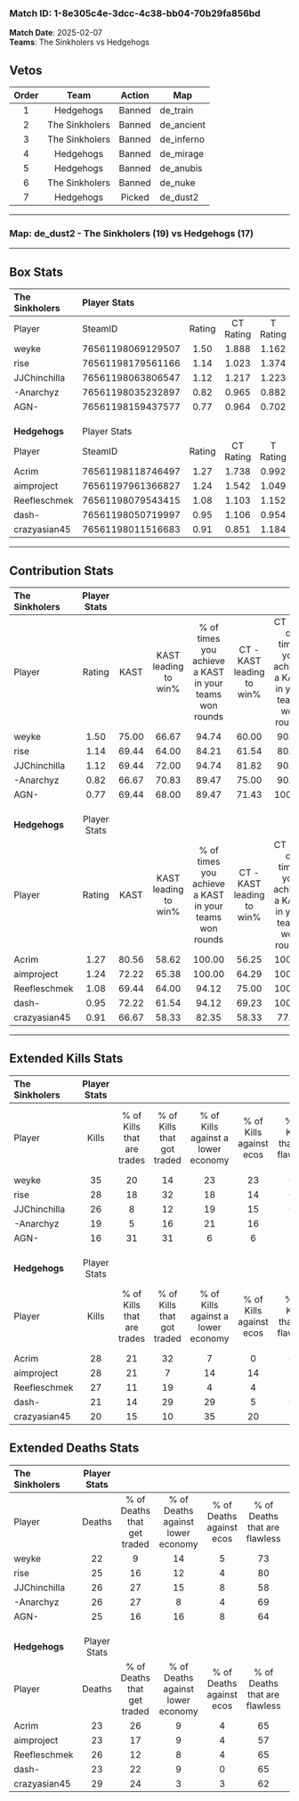 ### Match ID: 1-8e305c4e-3dcc-4c38-bb04-70b29fa856bd  
**Match Date**: 2025-02-07  
**Teams**: The Sinkholers vs Hedgehogs  

## Vetos  

| Order | Team | Action | Map |
| :---: | :--: | :----: | --- |
| 1 | Hedgehogs | Banned | de_train |
| 2 | The Sinkholers | Banned | de_ancient |
| 3 | The Sinkholers | Banned | de_inferno |
| 4 | Hedgehogs | Banned | de_mirage |
| 5 | Hedgehogs | Banned | de_anubis |
| 6 | The Sinkholers | Banned | de_nuke |
| 7 | Hedgehogs | Picked | de_dust2 |

---  

### **Map**: de_dust2 - The Sinkholers (19) vs Hedgehogs (17)  
---  

## Box Stats  

| **The Sinkholers** | Player Stats      |        |           |          |       |       |       |         |        |      |     |
| :- | :- | :-: | :-: | :-: | :-: | :-: | :-: | :-: | :-: | :-: | :-: |
| Player             | SteamID           | Rating | CT Rating | T Rating | KAST  |  ADR  | Kills | Assists | Deaths | K/D  | HS% |
| weyke              | 76561198069129507 |  1.50  |   1.888   |  1.162   | 75.00 | 106.7 |  35   |   11    |   22   | 1.59 | 34  |
| rise               | 76561198179561166 |  1.14  |   1.023   |  1.374   | 69.44 | 75.3  |  28   |    9    |   25   | 1.12 | 64  |
| JJChinchilla       | 76561198063806547 |  1.12  |   1.217   |  1.223   | 69.44 | 84.8  |  26   |   13    |   26   | 1.00 | 34  |
| -Anarchyz          | 76561198035232897 |  0.82  |   0.965   |  0.882   | 66.67 | 55.2  |  19   |    8    |   26   | 0.73 | 52  |
| AGN-               | 76561198159437577 |  0.77  |   0.964   |  0.702   | 69.44 | 52.4  |  16   |    8    |   25   | 0.64 | 62  |
|                    |                   |        |           |          |       |       |       |         |        |      |     |
|                    |                   |        |           |          |       |       |       |         |        |      |     |
|                    |                   |        |           |          |       |       |       |         |        |      |     |
| **Hedgehogs**      | Player Stats      |        |           |          |       |       |       |         |        |      |     |
| Player             | SteamID           | Rating | CT Rating | T Rating | KAST  |  ADR  | Kills | Assists | Deaths | K/D  | HS% |
| Acrim              | 76561198118746497 |  1.27  |   1.738   |  0.992   | 80.56 | 82.9  |  28   |    9    |   23   | 1.22 | 64  |
| aimproject         | 76561197961366827 |  1.24  |   1.542   |  1.049   | 72.22 | 89.1  |  28   |   11    |   23   | 1.22 | 53  |
| Reefleschmek       | 76561198079543415 |  1.08  |   1.103   |  1.152   | 69.44 | 72.3  |  27   |    5    |   26   | 1.04 | 22  |
| dash-              | 76561198050719997 |  0.95  |   1.106   |  0.954   | 72.22 | 58.9  |  21   |    3    |   23   | 0.91 | 47  |
| crazyasian45       | 76561198011516683 |  0.91  |   0.851   |  1.184   | 66.67 | 82.7  |  20   |   15    |   29   | 0.69 | 55  |
---  

## Contribution Stats  

| **The Sinkholers** | Player Stats |       |                      |                                                        |                           |                                                             |                          |                                                            |
| :- | :-: | :-: | :-: | :-: | :-: | :-: | :-: | :-: |
| Player             |    Rating    | KAST  | KAST leading to win% | % of times you achieve a KAST in your teams won rounds | CT - KAST leading to win% | CT - % of times you achieve a KAST in your teams won rounds | T - KAST leading to win% | T - % of times you achieve a KAST in your teams won rounds |
| weyke              |     1.50     | 75.00 |        66.67         |                         94.74                          |           60.00           |                            90.00                            |          75.00           |                           100.00                           |
| rise               |     1.14     | 69.44 |        64.00         |                         84.21                          |           61.54           |                            80.00                            |          66.67           |                           88.89                            |
| JJChinchilla       |     1.12     | 69.44 |        72.00         |                         94.74                          |           81.82           |                            90.00                            |          64.29           |                           100.00                           |
| -Anarchyz          |     0.82     | 66.67 |        70.83         |                         89.47                          |           75.00           |                            90.00                            |          66.67           |                           88.89                            |
| AGN-               |     0.77     | 69.44 |        68.00         |                         89.47                          |           71.43           |                           100.00                            |          63.64           |                           77.78                            |
|                    |              |       |                      |                                                        |                           |                                                             |                          |                                                            |
|                    |              |       |                      |                                                        |                           |                                                             |                          |                                                            |
|                    |              |       |                      |                                                        |                           |                                                             |                          |                                                            |
| **Hedgehogs**      | Player Stats |       |                      |                                                        |                           |                                                             |                          |                                                            |
| Player             |    Rating    | KAST  | KAST leading to win% | % of times you achieve a KAST in your teams won rounds | CT - KAST leading to win% | CT - % of times you achieve a KAST in your teams won rounds | T - KAST leading to win% | T - % of times you achieve a KAST in your teams won rounds |
| Acrim              |     1.27     | 80.56 |        58.62         |                         100.00                         |           56.25           |                           100.00                            |          61.54           |                           100.00                           |
| aimproject         |     1.24     | 72.22 |        65.38         |                         100.00                         |           64.29           |                           100.00                            |          66.67           |                           100.00                           |
| Reefleschmek       |     1.08     | 69.44 |        64.00         |                         94.12                          |           75.00           |                           100.00                            |          53.85           |                           87.50                            |
| dash-              |     0.95     | 72.22 |        61.54         |                         94.12                          |           69.23           |                           100.00                            |          53.85           |                           87.50                            |
| crazyasian45       |     0.91     | 66.67 |        58.33         |                         82.35                          |           58.33           |                            77.78                            |          58.33           |                           87.50                            |
---  

## Extended Kills Stats  

| **The Sinkholers** | Player Stats |                            |                            |                                    |                         |                              |                                 |                                       |                    |           |
| :- | :-: | :-: | :-: | :-: | :-: | :-: | :-: | :-: | :-: | :-: |
| Player             |    Kills     | % of Kills that are trades | % of Kills that got traded | % of Kills against a lower economy | % of Kills against ecos | % of Kills that are flawless | % of Kills that are close duels | % of Kills that are assisted by flash | Pistol Round Kills | AWP Kills |
| weyke              |      35      |             20             |             14             |                 23                 |           23            |              66              |                0                |                   9                   |         15         |     2     |
| rise               |      28      |             18             |             32             |                 18                 |           14            |              61              |                0                |                   0                   |         0          |     3     |
| JJChinchilla       |      26      |             8              |             12             |                 19                 |           15            |              62              |                8                |                  23                   |         0          |     0     |
| -Anarchyz          |      19      |             5              |             16             |                 21                 |           16            |              53              |               26                |                   0                   |         1          |     1     |
| AGN-               |      16      |             31             |             31             |                 6                  |            6            |              75              |                6                |                   0                   |         0          |     2     |
|                    |              |                            |                            |                                    |                         |                              |                                 |                                       |                    |           |
|                    |              |                            |                            |                                    |                         |                              |                                 |                                       |                    |           |
|                    |              |                            |                            |                                    |                         |                              |                                 |                                       |                    |           |
| **Hedgehogs**      | Player Stats |                            |                            |                                    |                         |                              |                                 |                                       |                    |           |
| Player             |    Kills     | % of Kills that are trades | % of Kills that got traded | % of Kills against a lower economy | % of Kills against ecos | % of Kills that are flawless | % of Kills that are close duels | % of Kills that are assisted by flash | Pistol Round Kills | AWP Kills |
| Acrim              |      28      |             21             |             32             |                 7                  |            0            |              64              |                4                |                   4                   |         2          |     2     |
| aimproject         |      28      |             21             |             7              |                 14                 |           14            |              71              |                4                |                   7                   |         1          |     1     |
| Reefleschmek       |      27      |             11             |             19             |                 4                  |            4            |              70              |                7                |                   4                   |         16         |     2     |
| dash-              |      21      |             14             |             29             |                 29                 |            5            |              67              |                5                |                  19                   |         2          |     3     |
| crazyasian45       |      20      |             15             |             10             |                 35                 |           20            |              70              |                0                |                  10                   |         0          |     1     |
## Extended Deaths Stats  

| **The Sinkholers** | Player Stats |                             |                                   |                          |                               |                            |                           |               |
| :- | :-: | :-: | :-: | :-: | :-: | :-: | :-: | :-: |
| Player             |    Deaths    | % of Deaths that get traded | % of Deaths against lower economy | % of Deaths against ecos | % of Deaths that are flawless | % of Deaths that are close | % of Deaths while blinded | Deaths to AWP |
| weyke              |      22      |              9              |                14                 |            5             |              73               |             0              |             5             |       4       |
| rise               |      25      |             16              |                12                 |            4             |              80               |             4              |             8             |       3       |
| JJChinchilla       |      26      |             27              |                15                 |            8             |              58               |             0              |             8             |       5       |
| -Anarchyz          |      26      |             27              |                 8                 |            4             |              69               |             8              |             8             |       7       |
| AGN-               |      25      |             16              |                16                 |            8             |              64               |             8              |            12             |       2       |
|                    |              |                             |                                   |                          |                               |                            |                           |               |
|                    |              |                             |                                   |                          |                               |                            |                           |               |
|                    |              |                             |                                   |                          |                               |                            |                           |               |
| **Hedgehogs**      | Player Stats |                             |                                   |                          |                               |                            |                           |               |
| Player             |    Deaths    | % of Deaths that get traded | % of Deaths against lower economy | % of Deaths against ecos | % of Deaths that are flawless | % of Deaths that are close | % of Deaths while blinded | Deaths to AWP |
| Acrim              |      23      |             26              |                 9                 |            4             |              65               |             0              |             4             |       3       |
| aimproject         |      23      |             17              |                 9                 |            4             |              57               |             4              |            13             |       0       |
| Reefleschmek       |      26      |             12              |                 8                 |            4             |              65               |             12             |             4             |       4       |
| dash-              |      23      |             22              |                 9                 |            0             |              65               |             9              |             9             |       3       |
| crazyasian45       |      29      |             24              |                 3                 |            3             |              62               |             7              |             7             |       6       |
